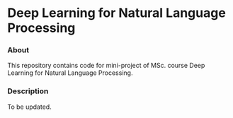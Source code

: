 # Deep Learning for Natural Language Processing

### About
This repository contains code for mini-project of MSc. course Deep Learning for Natural Language Processing.

### Description
To be updated.